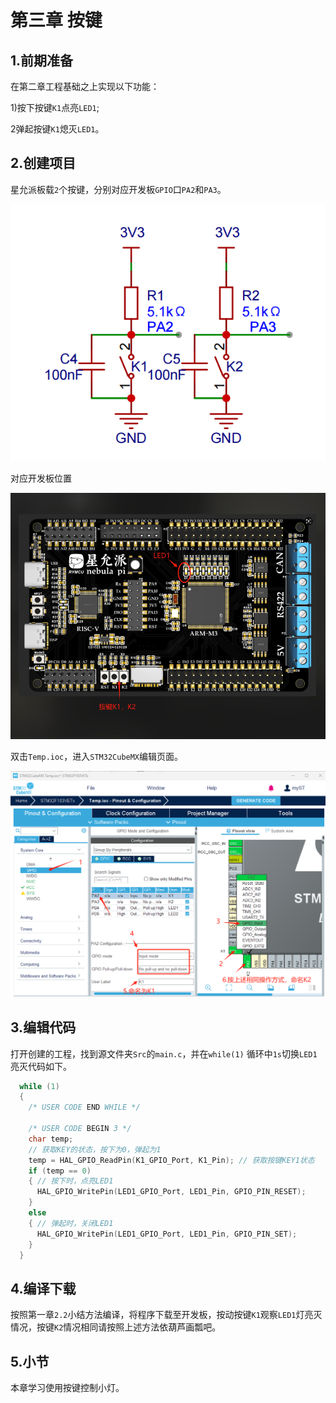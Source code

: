 # 第三章  按键

## 1.前期准备

在第二章工程基础之上实现以下功能：

1)按下按键`K1`点亮`LED1`;

2弹起按键`K1`熄灭`LED1`。

## 2.创建项目

星允派板载`2`个按键，分别对应开发板`GPIO`口`PA2`和`PA3`。

![](images/key1.png)

对应开发板位置

![](images/key2.png)

双击`Temp.ioc`，进入`STM32CubeMX`编辑页面。

![](images/key3.png)

## 3.编辑代码

打开创建的工程，找到源文件夹`Src`的`main.c`，并在`while(1)` 循环中`1s`切换`LED1`亮灭代码如下。

```c
  while (1)
  {
    /* USER CODE END WHILE */

    /* USER CODE BEGIN 3 */
    char temp;
    // 获取KEY的状态，按下为0，弹起为1
    temp = HAL_GPIO_ReadPin(K1_GPIO_Port, K1_Pin); // 获取按键KEY1状态
    if (temp == 0)
    { // 按下时，点亮LED1
      HAL_GPIO_WritePin(LED1_GPIO_Port, LED1_Pin, GPIO_PIN_RESET);
    }
    else
    { // 弹起时，关闭LED1
      HAL_GPIO_WritePin(LED1_GPIO_Port, LED1_Pin, GPIO_PIN_SET);
    }
  }
```

## 4.编译下载

按照第一章`2.2`小结方法编译，将程序下载至开发板，按动按键`K1`观察`LED1`灯亮灭情况，按键`K2`情况相同请按照上述方法依葫芦画瓢吧。

## 5.小节

本章学习使用按键控制小灯。
